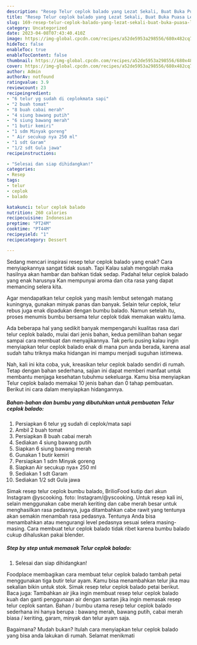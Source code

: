 ```yaml
---
description: "Resep Telur ceplok balado yang Lezat Sekali, Buat Buka Puasa Lezat Sekali"
title: "Resep Telur ceplok balado yang Lezat Sekali, Buat Buka Puasa Lezat Sekali"
slug: 169-resep-telur-ceplok-balado-yang-lezat-sekali-buat-buka-puasa-lezat-sekali
category: Uncategorized
date: 2023-04-08T07:43:40.410Z
image: https://img-global.cpcdn.com/recipes/a52de5953a298556/680x482cq70/telur-ceplok-balado-foto-resep-utama.jpg
hideToc: false
enableToc: true
enableTocContent: false
thumbnail: https://img-global.cpcdn.com/recipes/a52de5953a298556/680x482cq70/telur-ceplok-balado-foto-resep-utama.jpg
cover: https://img-global.cpcdn.com/recipes/a52de5953a298556/680x482cq70/telur-ceplok-balado-foto-resep-utama.jpg
author: Admin
authorAv: notfound
ratingvalue: 3.9
reviewcount: 23
recipeingredient:
- "6 telur yg sudah di ceplokmata sapi"
- "2 buah tomat"
- "8 buah cabai merah"
- "4 siung bawang putih"
- "6 siung bawang merah"
- "1 butir kemiri"
- "1 sdm Minyak goreng"
- " Air secukup nya 250 ml"
- "1 sdt Garam"
- "1/2 sdt Gula jawa"
recipeinstructions:

- "Selesai dan siap dihidangkan!"
categories:
- Resep
tags:
- telur
- ceplok
- balado

katakunci: telur ceplok balado 
nutrition: 260 calories
recipecuisine: Indonesian
preptime: "PT24M"
cooktime: "PT44M"
recipeyield: "1"
recipecategory: Dessert

---
```



Sedang mencari inspirasi resep telur ceplok balado yang enak? Cara menyiapkannya sangat tidak susah. Tapi Kalau salah mengolah maka hasilnya akan hambar dan bahkan tidak sedap. Padahal telur ceplok balado yang enak harusnya Kan mempunyai aroma dan cita rasa yang dapat memancing selera kita.


Agar mendapatkan telur ceplok yang masih lembut setengah matang kuningnya, gunakan minyak panas dan banyak. Selain telur ceplok, telur rebus juga enak dipadukan dengan bumbu balado. Namun setelah itu, proses menumis bumbu bersama telur ceplok tidak memakan waktu lama.

Ada beberapa hal yang sedikit banyak mempengaruhi kualitas rasa dari telur ceplok balado, mulai dari jenis bahan, kedua pemilihan bahan segar sampai cara membuat dan menyajikannya. Tak perlu pusing kalau ingin menyiapkan telur ceplok balado enak di mana pun anda berada, karena asal sudah tahu triknya maka hidangan ini mampu menjadi suguhan istimewa.


Nah, kali ini kita coba, yuk, kreasikan telur ceplok balado sendiri di rumah. Tetap dengan bahan sederhana, sajian ini dapat memberi manfaat untuk membantu menjaga kesehatan tubuhmu sekeluarga. Kamu bisa menyiapkan Telur ceplok balado memakai 10 jenis bahan dan 0 tahap pembuatan. Berikut ini cara dalam menyiapkan hidangannya.

<!--inarticleads1-->

##### Bahan-bahan dan bumbu yang dibutuhkan untuk pembuatan Telur ceplok balado:

1. Persiapkan 6 telur yg sudah di ceplok/mata sapi
1. Ambil 2 buah tomat
1. Persiapkan 8 buah cabai merah
1. Sediakan 4 siung bawang putih
1. Siapkan 6 siung bawang merah
1. Gunakan 1 butir kemiri
1. Persiapkan 1 sdm Minyak goreng
1. Siapkan  Air secukup nya± 250 ml
1. Sediakan 1 sdt Garam
1. Sediakan 1/2 sdt Gula jawa


Simak resep telur ceplok bumbu balado, BrilioFood kutip dari akun Instagram @yscooking. foto: Instagram/@yscooking. Untuk resep kali ini, selain menggunakan cabe merah keriting dan cabe merah besar untuk menghasilkan rasa pedasnya, juga ditambahkan cabe rawit yang tentunya akan semakin menambah rasa pedasnya. Tentunya Anda bisa menambahkan atau mengurangi level pedasnya sesuai selera masing-masing. Cara membuat telur ceplok balado tidak ribet karena bumbu balado cukup dihaluskan pakai blender. 

<!--inarticleads2-->

##### Step by step untuk memasak Telur ceplok balado:


1. Selesai dan siap dihidangkan!

Foodplace membagikan cara membuat telur ceplok balado tambah petai menggunakan tiga butir telur ayam. Kamu bisa menambahkan telur jika mau sekalian bikin untuk stok. Simak resep telur ceplok balado petai berikut. Baca juga: Tambahkan air jika ingin membuat resep telur ceplok balado kuah dan ganti penggunaan air dengan santan jika ingin memasak resep telur ceplok santan. Bahan / bumbu utama resep telur ceplok balado sederhana ini hanya berupa : bawang merah, bawang putih, cabai merah biasa / keriting, garam, minyak dan telur ayam saja. 

Bagaimana? Mudah bukan? Itulah cara menyiapkan telur ceplok balado yang bisa anda lakukan di rumah. Selamat menikmati
